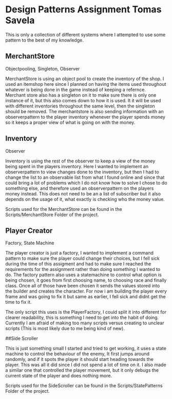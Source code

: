 # Design Patterns Assignment Tomas Savela

This is only a collection of different systems where I attempted to use some pattern to the best of my knowledge.


## MerchantStore

Objectpooling, Singleton, Observer



MerchantStore is using an object pool to create the inventory of the shop. I used an itemshop here since I planned on having the items used throughout whatever is being done in the game instead of keeping a refernce. Merchant store also has a singleton on it to make sure there is only one instance of it, but this also comes down to how it is used. It it will be used with different inventories throughout the same level, then the singleton should be removed. The merchantstore is also sending information with an observerpattern to the player inventory whenever the player spends money so it keeps a proper view of what is going on with the money.

## Inventory

Observer

Inventory is using the rest of the observer to keep a view of the money being spent in the players inventory. Here I wanted to implement an observerpattern to view changes done to the inventory, but then I had to change the list to an observable list from what I found online and since that could bring a lot of problems which I do not know how to solve I chose to do something else, and therefore used an observerpattern on the players money instead. This does not need to be an a list of subscriber but it also depends on the usage of it, what exactly is checking who the money value.

Scripts used for the MerchantStore can be found in the Scripts/MerchantStore Folder of the project.



## Player Creator

Factory, State Machine

The player creator is just a factory, I wanted to implement a command pattern to make sure the player could change their choices, but I fell sick during the time of this assigment and had to make sure I reached the requirements for the assignment rather than doing something I wanted to do. The factory pattern also uses a statemachine to control what option is being chosen, it goes from first choosing name, to choosing race and finally class. Once all of those have been chosen it sends the values stored into the builder and creates the character. For now i am building the player every frame and was going to fix it but same as earlier, I fell sick and didnt get the time to fix it.

The only script this uses is the PlayerFactory, I could split it into different for clearer readability, this is something I need to get into the habit of doing. Currently I am afraid of making too many scripts versus creating to unclear scripts (This is most likely due to me being kind of new).

##Side Scroller

This is just something small I started and tried to get working, it uses a state machine to control the behaviour of the enemy, It first jumps around randomly, and if it spots the player it should start heading towards the player. This was all it did since I did not spend a lot of time on it. I also made a similar one that controlled the player movement, but it only debugs the current state of the player and does nothing more. 

Scripts used for the SideScroller can be found in the Scripts/StatePatterns Folder of the project.

